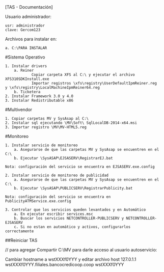 [TAS - Documentación]

Usuario administrador:

    usr: administrador
    clave: Gercom123

Archivos para instalar en: 

    a. C:\PARA INSTALAR

#Sistema Operativo

    1. Instalar drivers
        a. Reiner
                Copiar carpeta XFS al C:\ y ejecutar el archivo XFS310SDKInstall.exe
                Importar registros \xfs\registry\UserDefaultIpmReiner.reg y \xfs\registry\LocalMachineIpmReiner64.reg
        b. Ticketera
    2. Instalar Framework 3.0 y 4.0
    3. Instalar Redistributable x86

#Multivendor

    1. Copiar carpetas MV y SysAsap al C:\
    2. Instalar sql ejecutando \MV\Soft\ SqlLocalDB-2014-x64.msi
    3. Importar registro \MV\MV-HTML5.reg

#Monitoreo

    1. Instalar servicio de monitoreo
        a. Asegurarse de que las carpetas MV y SysAsap se encuentren en el C:\
        b. Ejecutar \SysASAP\EJSASERV\RegistrarEJ.bat
        
    Nota: configuración del servicio se encuentra en EJSASERV.exe.config

    2. Instalar servicio de monitoreo de publicidad
        a. Asegurarse de que las carpetas MV y SysAsap se encuentren en el C:\
        b. Ejecutar \SysASAP\PUBLICSERV\RegistrarPublicity.bat
        
    Nota: configuración del servicio se encuentra en PublicityATMService.exe.config

    3. Controlar que los servicios queden levantados y en Automático
        a. En ejecutar escribir services.msc
        b. Buscar los servicios NETCONTROLLER-PUBLICSERV y NETCONTROLLER-EJSASERV
        c. Si no estan en automático y activos, configurarlos correctamente

##Reiniciar TAS


// para agregar 
Compartir C:\MV para darle acceso al usuario autoservicio:
    
    

Cambiar hostname a wstXXXf0YYY y editar archivo host
127.0.1.1   wstXXXf0YYY.filiales.bancocredicoop.coop wstXXXf0YYY
